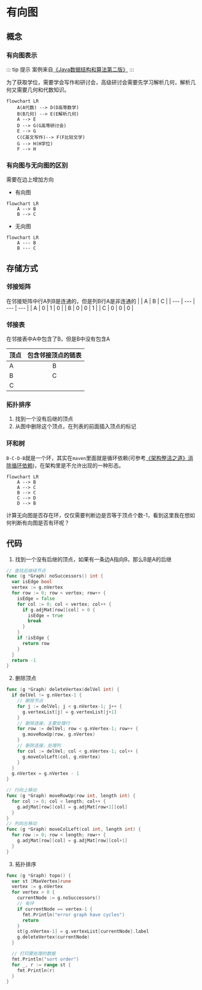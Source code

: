 # 有向图

## 概念

### 有向图表示

::: tip 提示
案例来自[《Java数据结构和算法第二版》](https://book.douban.com/subject/1144007/)
:::

为了获取学位，需要学会写作和研讨会，高级研讨会需要先学习解析几何，解析几何又需要几何和代数知识。

```mermaid
flowchart LR
    A(A代数) --> D(D高等数学)
    B(B几何) --> E(E解析几何)
    A --> E
    D --> G(G高等研讨会)
    E --> G
    C(C英文写作)--> F(F比较文学)
    G --> H(H学位)
    F --> H
```

### 有向图与无向图的区别

需要在边上增加方向

* 有向图

```mermaid
flowchart LR
    A --> B
    B --> C
```

* 无向图

```mermaid
flowchart LR
    A --- B
    B --- C
```

## 存储方式

### 邻接矩阵

在邻接矩阵中行A列B是连通的，但是列B行A是非连通的
|     | A   | B   | C   |
| --- | --- | --- | --- |
| A   | 0   | 1   | 0   |
| B   | 0   | 0   | 1   |
| C   | 0   | 0   | 0   |

### 邻接表

在邻接表中A中包含了B，但是B中没有包含A

| 顶点 | 包含邻接顶点的链表 |
| ---- | :----------------: |
| A    |         B          |
| B    |         C          |
| C    |                    |

### 拓扑排序

1. 找到一个没有后继的顶点
2. 从图中删除这个顶点，在列表的前面插入顶点的标记

### 环和树

`B-C-D-B`就是一个环，其实在`maven`里面就是循环依赖(可参考[《架构整洁之道》消除循环依赖](https://book.douban.com/subject/30333919/))，在架构里是不允许出现的一种形态。

```mermaid
flowchart LR
    A --> B
    A --> C
    B --> C
    C --> D
    D --> B
```

计算无向图是否存在环，仅仅需要判断边是否等于顶点个数-1，看到这里我在想如何判断有向图是否有环呢？

## 代码

1. 找到一个没有后继的顶点，如果有一条边A指向B，那么B是A的后继

```Go
// 查找后继续节点
func (g *Graph) noSuccessors() int {
  var isEdge bool
  vertex := g.nVertex
  for row := 0; row < vertex; row++ {
    isEdge = false
    for col := 0; col < vertex; col++ {
      if g.adjMat[row][col] > 0 {
        isEdge = true
        break
      }
    }
    if !isEdge {
      return row
    }
  }
  return -1
}
```

2. 删除顶点

```Go
func (g *Graph) deleteVertex(delVel int) {
  if delVel != g.nVertex-1 {
    // 删除节点
    for j := delVel; j < g.nVertex-1; j++ {
      g.vertexList[j] = g.vertexList[j+1]
    }
    // 删除连接，主要处理行
    for row := delVel; row < g.nVertex-1; row++ {
      g.moveRowUp(row, g.nVertex)
    }
    // 删除连接，处理列
    for col := delVel; col < g.nVertex-1; col++ {
      g.moveColLeft(col, g.nVertex)
    }
  }
  g.nVertex = g.nVertex - 1
}

// 行向上移动
func (g *Graph) moveRowUp(row int, length int) {
  for col := 0; col < length; col++ {
    g.adjMat[row][col] = g.adjMat[row+1][col]
  }
}
// 列向左移动
func (g *Graph) moveColLeft(col int, length int) {
  for row := 0; row < length; row++ {
    g.adjMat[row][col] = g.adjMat[row][col+1]
  }
}
```

3. 拓扑排序

```Go
func (g *Graph) topo() {
  var st [MaxVertex]rune
  vertex := g.nVertex
  for vertex > 0 {
    currentNode := g.noSuccessors()
    // 有环
    if currentNode == vertex-1 {
      fmt.Println("error graph have cycles")
      return
    }
    st[g.nVertex-1] = g.vertexList[currentNode].label
    g.deleteVertex(currentNode)
  }

  // 打印要处理的数据
  fmt.Println("sort order")
  for _, r := range st {
    fmt.Println(r)
  }
}
```
